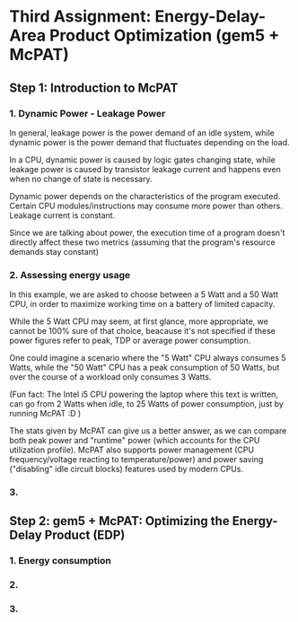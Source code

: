 # Third Assignment: Energy-Delay-Area Product Optimization (gem5 + McPAT)

## Step 1: Introduction to McPAT

### 1. Dynamic Power - Leakage Power

In general, leakage power is the power demand of an idle system, while dynamic power is the power demand that fluctuates depending on the load.

In a CPU, dynamic power is caused by logic gates changing state, while leakage power is caused by transistor leakage current and happens even when no change of state is necessary.

Dynamic power depends on the characteristics of the program executed. Certain CPU modules/instructions may consume more power than others. Leakage current is constant.

Since we are talking about power, the execution time of a program doesn't directly affect these two metrics (assuming that the program's resource demands stay constant)

### 2. Assessing energy usage

In this example, we are asked to choose between a 5 Watt and a 50 Watt CPU, in order to maximize working time on a battery of limited capacity.

While the 5 Watt CPU may seem, at first glance, more appropriate, we cannot be 100% sure of that choice, beacause it's not specified if these power figures refer to peak, TDP or average power consumption.

One could imagine a scenario where the "5 Watt" CPU always consumes 5 Watts, while the "50 Watt" CPU has a peak consumption of 50 Watts, but over the course of a workload only consumes 3 Watts.

(Fun fact: The Intel i5 CPU powering the laptop where this text is written, can go from 2 Watts when idle, to 25 Watts of power consumption, just by running McPAT :D )

The stats given by McPAT can give us a better answer, as we can compare both peak power and "runtime" power (which accounts for the CPU utilization profile). McPAT also supports power management (CPU frequency/voltage reacting to temperature/power) and power saving ("disabling" idle circuit blocks) features used by modern CPUs.


### 3. 

## Step 2: gem5 + McPAT: Optimizing the Energy-Delay Product (EDP)

### 1. Energy consumption

### 2. 

### 3. 